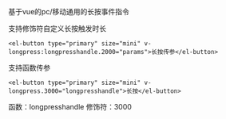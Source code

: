 基于vue的pc/移动通用的长按事件指令

支持修饰符自定义长按触发时长      
```
<el-button type="primary" size="mini" v-longpress:longpresshandle.2000="params">长按传参</el-button>
```
支持函数传参
```
<el-button type="primary" size="mini" v-longpress.3000="longpresshandle">长按</el-button>
```

函数：longpresshandle    修饰符：3000
